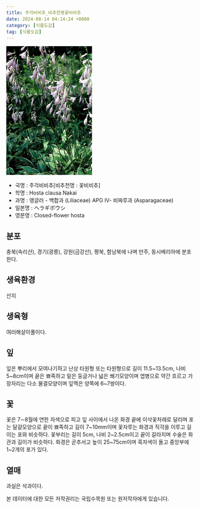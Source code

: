 ```yaml
---
title: 주걱비비추_비추천명꽃비비추
date: 2024-08-14 04:14:24 +0800
category: [식물도감]
tag: [식물도감]
---
```




![주걱비비추[비추천명 : 꽃비비추]](/assets/img/fileUpload/plants/basic/Liliaceae/Hosta/724/1_th2.JPG)
- 국명 : 주걱비비추[비추천명 : 꽃비비추]
- 학명 : Hosta clausa Nakai
- 과명 : 앵글러 - 백합과 (Liliaceae) APG Ⅳ- 비짜루과 (Asparagaceae)
- 일본명 : ヘラギボウシ
- 영문명 : Closed-flower hosta


## 분포
충북(속리산), 경기(광릉), 강원(금강산), 평북, 함남북에 나며 만주, 동시베리아에 분포한다.
## 생육환경
산지
## 생육형
여러해살이풀이다.
## 잎
잎은 뿌리에서 모여나기하고 난상 타원형 또는 타원형으로 길이 11.5~13.5cm, 나비 5~8cm이며 끝은 뾰족하고 밑은 둥글거나 넓은 쐐기모양이며 엽병으로 약간 흐르고 가장자리는 다소 물결모양이며 잎맥은 양쪽에 6~7쌍이다.
## 꽃
꽃은 7∼8월에 연한 자색으로 피고 잎 사이에서 나온 화경 끝에 이삭꽃차례로 달리며 포는 달걀모양으로 끝이 뾰족하고 길이 7~10mm이며 꽃자루는 화경과 직각을 이루고 길이는 포와 비슷하다. 꽃부리는 길이 5cm, 나비 2~2.5cm이고 끝이 갈라지며 수술은 화관과 길이가 비슷하다. 화경은 곧추서고 높이 25~75cm이며 흑자색이 돌고 중앙부에 1~2개의 포가 있다.
## 열매
과실은 삭과이다.






본 데이터에 대한 모든 저작권리는 국립수목원 또는 원저작자에게 있습니다.
